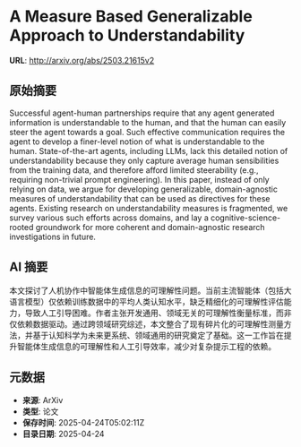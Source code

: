 # A Measure Based Generalizable Approach to Understandability

**URL**: http://arxiv.org/abs/2503.21615v2

## 原始摘要

Successful agent-human partnerships require that any agent generated
information is understandable to the human, and that the human can easily steer
the agent towards a goal. Such effective communication requires the agent to
develop a finer-level notion of what is understandable to the human.
State-of-the-art agents, including LLMs, lack this detailed notion of
understandability because they only capture average human sensibilities from
the training data, and therefore afford limited steerability (e.g., requiring
non-trivial prompt engineering).
  In this paper, instead of only relying on data, we argue for developing
generalizable, domain-agnostic measures of understandability that can be used
as directives for these agents. Existing research on understandability measures
is fragmented, we survey various such efforts across domains, and lay a
cognitive-science-rooted groundwork for more coherent and domain-agnostic
research investigations in future.


## AI 摘要

本文探讨了人机协作中智能体生成信息的可理解性问题。当前主流智能体（包括大语言模型）仅依赖训练数据中的平均人类认知水平，缺乏精细化的可理解性评估能力，导致人工引导困难。作者主张开发通用、领域无关的可理解性衡量标准，而非仅依赖数据驱动。通过跨领域研究综述，本文整合了现有碎片化的可理解性测量方法，并基于认知科学为未来更系统、领域通用的研究奠定了基础。这一工作旨在提升智能体生成信息的可理解性和人工引导效率，减少对复杂提示工程的依赖。

## 元数据

- **来源**: ArXiv
- **类型**: 论文
- **保存时间**: 2025-04-24T05:02:11Z
- **目录日期**: 2025-04-24

